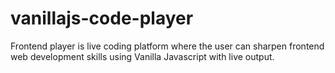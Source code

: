 # vanillajs-code-player
Frontend player is live coding platform where the user can sharpen frontend web development skills using Vanilla Javascript with live output.

